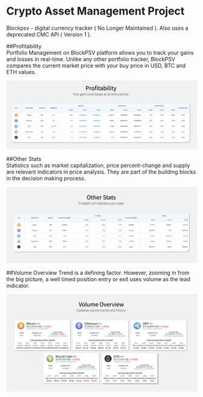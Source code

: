 # Crypto Asset Management Project
Blockpsv - digital currency tracker ( No Longer Maintained ). Also uses a deprecated CMC APi ( Version 1 ).

##Profitability  
Portfolio Management on BlockPSV platform allows you to track your gains and losses in real-time. 
Unlike any other portfolio tracker, BlockPSV compares the current market price with your buy price in USD, BTC and ETH values.

![alt text](https://github.com/deejaygeroso/crypto-asset-management/blob/master/screenshots/profitability.png)  

##Other Stats  
Statistics such as market capitalization, price percent-change and supply are relevant indicators in price analysis.
They are part of the building blocks in the decision making process.

![alt text](https://github.com/deejaygeroso/crypto-asset-management/blob/master/screenshots/other_stats.png)  

##Volume Overview
Trend is a defining factor. However, zooming in from the big picture, a well timed position entry or exit uses volume as the lead indicator.

![alt text](https://github.com/deejaygeroso/crypto-asset-management/blob/master/screenshots/volume_overview.png) 
